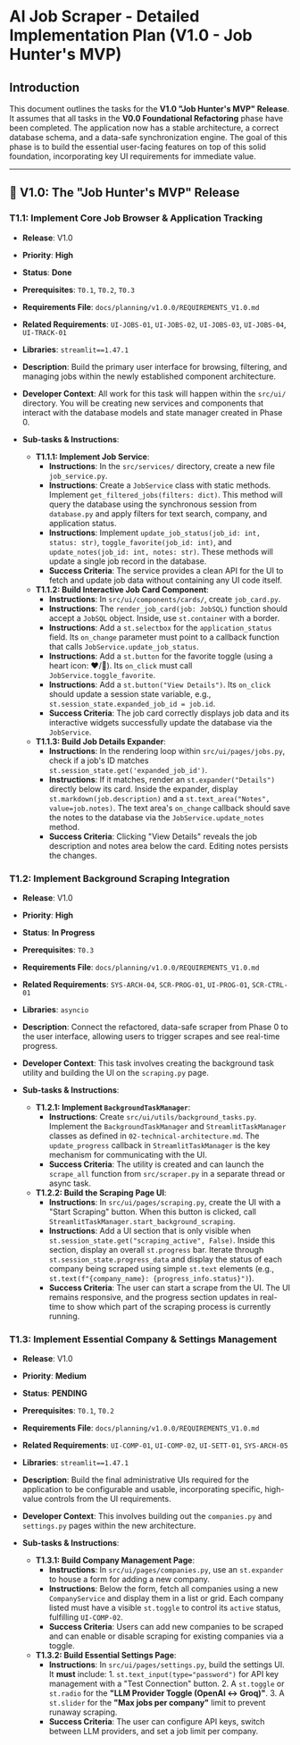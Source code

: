 # AI Job Scraper - Detailed Implementation Plan (V1.0 - Job Hunter's MVP)

## Introduction

This document outlines the tasks for the **V1.0 "Job Hunter's MVP" Release**. It assumes that all tasks in the **V0.0 Foundational Refactoring** phase have been completed. The application now has a stable architecture, a correct database schema, and a data-safe synchronization engine. The goal of this phase is to build the essential user-facing features on top of this solid foundation, incorporating key UI requirements for immediate value.

---

## 🚀 V1.0: The "Job Hunter's MVP" Release

### **T1.1: Implement Core Job Browser & Application Tracking**

- **Release**: V1.0
- **Priority**: **High**
- **Status**: **Done**
- **Prerequisites**: `T0.1`, `T0.2`, `T0.3`
- **Requirements File**: `docs/planning/v1.0.0/REQUIREMENTS_V1.0.md`
- **Related Requirements**: `UI-JOBS-01`, `UI-JOBS-02`, `UI-JOBS-03`, `UI-JOBS-04`, `UI-TRACK-01`
- **Libraries**: `streamlit==1.47.1`
- **Description**: Build the primary user interface for browsing, filtering, and managing jobs within the newly established component architecture.
- **Developer Context**: All work for this task will happen within the `src/ui/` directory. You will be creating new services and components that interact with the database models and state manager created in Phase 0.

- **Sub-tasks & Instructions**:
  - **T1.1.1: Implement Job Service**:
    - **Instructions**: In the `src/services/` directory, create a new file `job_service.py`.
    - **Instructions**: Create a `JobService` class with static methods. Implement `get_filtered_jobs(filters: dict)`. This method will query the database using the synchronous session from `database.py` and apply filters for text search, company, and application status.
    - **Instructions**: Implement `update_job_status(job_id: int, status: str)`, `toggle_favorite(job_id: int)`, and `update_notes(job_id: int, notes: str)`. These methods will update a single job record in the database.
    - **Success Criteria**: The service provides a clean API for the UI to fetch and update job data without containing any UI code itself.
  - **T1.1.2: Build Interactive Job Card Component**:
    - **Instructions**: In `src/ui/components/cards/`, create `job_card.py`.
    - **Instructions**: The `render_job_card(job: JobSQL)` function should accept a `JobSQL` object. Inside, use `st.container` with a border.
    - **Instructions**: Add a `st.selectbox` for the `application_status` field. Its `on_change` parameter must point to a callback function that calls `JobService.update_job_status`.
    - **Instructions**: Add a `st.button` for the favorite toggle (using a heart icon: ❤️/🤍). Its `on_click` must call `JobService.toggle_favorite`.
    - **Instructions**: Add a `st.button("View Details")`. Its `on_click` should update a session state variable, e.g., `st.session_state.expanded_job_id = job.id`.
    - **Success Criteria**: The job card correctly displays job data and its interactive widgets successfully update the database via the `JobService`.
  - **T1.1.3: Build Job Details Expander**:
    - **Instructions**: In the rendering loop within `src/ui/pages/jobs.py`, check if a job's ID matches `st.session_state.get('expanded_job_id')`.
    - **Instructions**: If it matches, render an `st.expander("Details")` directly below its card. Inside the expander, display `st.markdown(job.description)` and a `st.text_area("Notes", value=job.notes)`. The text area's `on_change` callback should save the notes to the database via the `JobService.update_notes` method.
    - **Success Criteria**: Clicking "View Details" reveals the job description and notes area below the card. Editing notes persists the changes.

### **T1.2: Implement Background Scraping Integration**

- **Release**: V1.0
- **Priority**: **High**
- **Status**: **In Progress**
- **Prerequisites**: `T0.3`
- **Requirements File**: `docs/planning/v1.0.0/REQUIREMENTS_V1.0.md`
- **Related Requirements**: `SYS-ARCH-04`, `SCR-PROG-01`, `UI-PROG-01`, `SCR-CTRL-01`
- **Libraries**: `asyncio`
- **Description**: Connect the refactored, data-safe scraper from Phase 0 to the user interface, allowing users to trigger scrapes and see real-time progress.
- **Developer Context**: This task involves creating the background task utility and building the UI on the `scraping.py` page.

- **Sub-tasks & Instructions**:
  - **T1.2.1: Implement `BackgroundTaskManager`**:
    - **Instructions**: Create `src/ui/utils/background_tasks.py`. Implement the `BackgroundTaskManager` and `StreamlitTaskManager` classes as defined in `02-technical-architecture.md`. The `update_progress` callback in `StreamlitTaskManager` is the key mechanism for communicating with the UI.
    - **Success Criteria**: The utility is created and can launch the `scrape_all` function from `src/scraper.py` in a separate thread or async task.
  - **T1.2.2: Build the Scraping Page UI**:
    - **Instructions**: In `src/ui/pages/scraping.py`, create the UI with a "Start Scraping" button. When this button is clicked, call `StreamlitTaskManager.start_background_scraping`.
    - **Instructions**: Add a UI section that is only visible when `st.session_state.get("scraping_active", False)`. Inside this section, display an overall `st.progress` bar. Iterate through `st.session_state.progress_data` and display the status of each company being scraped using simple `st.text` elements (e.g., `st.text(f"{company_name}: {progress_info.status}")`).
    - **Success Criteria**: The user can start a scrape from the UI. The UI remains responsive, and the progress section updates in real-time to show which part of the scraping process is currently running.

### **T1.3: Implement Essential Company & Settings Management**

- **Release**: V1.0
- **Priority**: **Medium**
- **Status**: **PENDING**
- **Prerequisites**: `T0.1`, `T0.2`
- **Requirements File**: `docs/planning/v1.0.0/REQUIREMENTS_V1.0.md`
- **Related Requirements**: `UI-COMP-01`, `UI-COMP-02`, `UI-SETT-01`, `SYS-ARCH-05`
- **Libraries**: `streamlit==1.47.1`
- **Description**: Build the final administrative UIs required for the application to be configurable and usable, incorporating specific, high-value controls from the UI requirements.
- **Developer Context**: This involves building out the `companies.py` and `settings.py` pages within the new architecture.

- **Sub-tasks & Instructions**:
  - **T1.3.1: Build Company Management Page**:
    - **Instructions**: In `src/ui/pages/companies.py`, use an `st.expander` to house a form for adding a new company.
    - **Instructions**: Below the form, fetch all companies using a new `CompanyService` and display them in a list or grid. Each company listed must have a visible `st.toggle` to control its `active` status, fulfilling `UI-COMP-02`.
    - **Success Criteria**: Users can add new companies to be scraped and can enable or disable scraping for existing companies via a toggle.
  - **T1.3.2: Build Essential Settings Page**:
    - **Instructions**: In `src/ui/pages/settings.py`, build the settings UI. It **must** include:
            1. `st.text_input(type="password")` for API key management with a "Test Connection" button.
            2. A `st.toggle` or `st.radio` for the **"LLM Provider Toggle (OpenAI ↔ Groq)"**.
            3. A `st.slider` for the **"Max jobs per company"** limit to prevent runaway scraping.
    - **Success Criteria**: The user can configure API keys, switch between LLM providers, and set a job limit per company.
